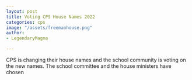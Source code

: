 ```yaml
---
layout: post
title: Voting CPS House Names 2022
categories: cps
image: "/assets/freemanhouse.png"
author:
- LegendaryMagma

---
```

CPS is changing their house names and the school community is voting on the new names. The school committee and the house ministers have chosen